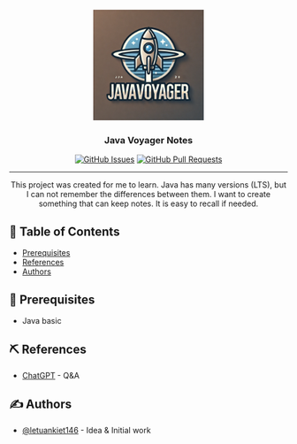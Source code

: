 <p align="center">
  <a href="" rel="noopener">
 <img width=200px height=200px src="./img/java-VOYAGER.webp" alt="logo"></a>
</p>

<h3 align="center">Java Voyager Notes</h3>


<div align="center">

[![GitHub Issues](https://img.shields.io/github/issues/letuankiet146/java-voyager_notes.svg)](https://github.com/letuankiet146/java-voyager_notes/issues)
[![GitHub Pull Requests](https://img.shields.io/github/issues-pr/letuankiet146/java-voyager_notes.svg)](https://github.com/kletuankiet146/java-voyager_notes/pulls)

</div>

---

<p align="center"> This project was created for me to learn. Java has many versions (LTS), but I can not remember the differences between them. I want to create something that can keep notes. It is easy to recall if needed.
    <br> 
</p>

## 📝 Table of Contents

- [Prerequisites](#prerequisites)
- [References](#references)
- [Authors](#authors)

## 🧐 Prerequisites <a name = "prerequisites"></a>

- Java basic

## ⛏️ References <a name = "references"></a>

- [ChatGPT](https://chatgpt.com/) - Q&A

## ✍️ Authors <a name = "authors"></a>

- [@letuankiet146](https://github.com/letuankiet146) - Idea & Initial work

